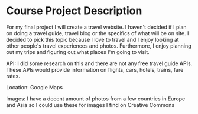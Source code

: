# Course Project Description

For my final project I will create a travel website. I haven't decided if I plan on doing a travel guide, travel blog or the specifics of what will be on site.
I decided to pick this topic because I love to travel and I enjoy looking at other people's travel experiences and photos. Furthermore, I enjoy planning out my trips and figuring out what places I'm going to visit.


API: I did some research on this and there are not any free travel guide APIs. These APIs would provide information on flights, cars, hotels, trains, fare rates.

Location: Google Maps

Images: I have a decent amount of photos from a few countries in Europe and Asia so I could use these for images I find on Creative Commons
